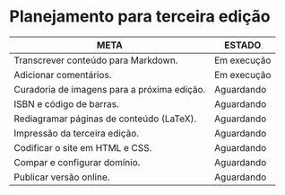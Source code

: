 # Planejamento para terceira edição

| META | ESTADO | 
|------|--------| 
| Transcrever conteúdo para Markdown. | Em execução |
| Adicionar comentários. | Em execução |
| Curadoria de imagens para a próxima edição. | Aguardando |
| ISBN e código de barras. | Aguardando |
| Rediagramar páginas de conteúdo (LaTeX). | Aguardando |
| Impressão da terceira edição. | Aguardando |
| Codificar o site em HTML e CSS. | Aguardando |
| Compar e configurar domínio. | Aguardando |
| Publicar versão online. | Aguardando |
